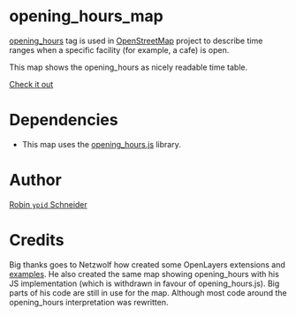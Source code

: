 # opening_hours_map

[opening_hours](http://wiki.openstreetmap.org/wiki/Key:opening_hours) tag is used in [OpenStreetMap](http://openstreetmap.org) project to describe time ranges when a specific facility (for example, a cafe) is open.

This map shows the opening_hours as nicely readable time table.

[Check it out][online]

[online]: http://openingh.openstreetmap.de

# Dependencies
* This map uses the [opening_hours.js][oh-lib] library.

[oh-lib]: https://github.com/ypid/opening_hours.js

# Author
[Robin `ypid` Schneider](http://wiki.openstreetmap.org/wiki/User:Ypid)

# Credits
Big thanks goes to Netzwolf how created some OpenLayers extensions and [examples][]. He also created the same map showing opening\_hours with his JS implementation (which is withdrawn in favour of opening\_hours.js). Big parts of his code are still in use for the map. Although most code around the opening\_hours interpretation was rewritten.

[examples]: http://www.netzwolf.info/kartografie/openlayers/
